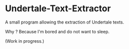 # Undertale-Text-Extractor
A small program allowing the extraction of Undertale texts.

Why ? Because I'm bored and do not want to sleep.

(Work in progress.)
